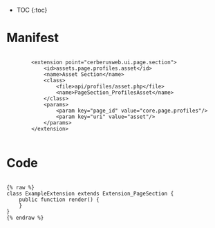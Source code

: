 * TOC
{:toc}

# Manifest

<pre>
<code class="language-xml">
		&lt;extension point=&quot;cerberusweb.ui.page.section&quot;&gt;
			&lt;id&gt;assets.page.profiles.asset&lt;/id&gt;
			&lt;name&gt;Asset Section&lt;/name&gt;
			&lt;class&gt;
				&lt;file&gt;api/profiles/asset.php&lt;/file&gt;
				&lt;name&gt;PageSection_ProfilesAsset&lt;/name&gt;
			&lt;/class&gt;
			&lt;params&gt;
				&lt;param key=&quot;page_id&quot; value=&quot;core.page.profiles&quot;/&gt;
				&lt;param key=&quot;uri&quot; value=&quot;asset&quot;/&gt;
			&lt;/params&gt;
		&lt;/extension&gt;
</code>
</pre>

# Code

<pre>
<code class="language-php">
{% raw %}
class ExampleExtension extends Extension_PageSection {
	public function render() {
	}
}
{% endraw %}
</code>
</pre>

